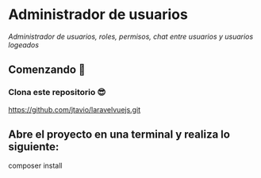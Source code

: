 # Administrador de usuarios

_Administrador de usuarios, roles, permisos, chat entre usuarios y usuarios logeados_

## Comenzando 🚀

### Clona este repositorio 😎

https://github.com/jtavio/laravelvuejs.git


## Abre el proyecto en una terminal y realiza lo siguiente:

composer install
